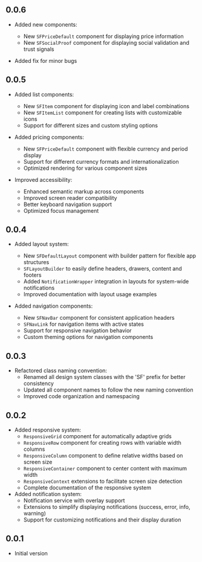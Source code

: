 ## 0.0.6

* Added new components:
  * New `SFPriceDefault` component for displaying price information
  * New `SFSocialProof` component for displaying social validation and trust signals

* Added fix for minor bugs

## 0.0.5

* Added list components:
  * New `SFItem` component for displaying icon and label combinations
  * New `SFItemList` component for creating lists with customizable icons
  * Support for different sizes and custom styling options

* Added pricing components:
  * New `SFPriceDefault` component with flexible currency and period display
  * Support for different currency formats and internationalization
  * Optimized rendering for various component sizes

* Improved accessibility:
  * Enhanced semantic markup across components
  * Improved screen reader compatibility
  * Better keyboard navigation support
  * Optimized focus management

## 0.0.4

* Added layout system:
  * New `SFDefaultLayout` component with builder pattern for flexible app structures
  * `SFLayoutBuilder` to easily define headers, drawers, content and footers
  * Added `NotificationWrapper` integration in layouts for system-wide notifications
  * Improved documentation with layout usage examples

* Added navigation components:
  * New `SFNavBar` component for consistent application headers
  * `SFNavLink` for navigation items with active states
  * Support for responsive navigation behavior
  * Custom theming options for navigation components

## 0.0.3

* Refactored class naming convention:
  * Renamed all design system classes with the 'SF' prefix for better consistency
  * Updated all component names to follow the new naming convention
  * Improved code organization and namespacing

## 0.0.2

* Added responsive system:
  * `ResponsiveGrid` component for automatically adaptive grids
  * `ResponsiveRow` component for creating rows with variable width columns
  * `ResponsiveColumn` component to define relative widths based on screen size
  * `ResponsiveContainer` component to center content with maximum width
  * `ResponsiveContext` extensions to facilitate screen size detection
  * Complete documentation of the responsive system
* Added notification system:
  * Notification service with overlay support
  * Extensions to simplify displaying notifications (success, error, info, warning)
  * Support for customizing notifications and their display duration

## 0.0.1

* Initial version